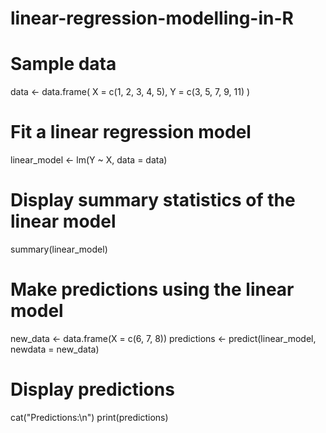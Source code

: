 # linear-regression-modelling-in-R
# Sample data
data <- data.frame(
  X = c(1, 2, 3, 4, 5),
  Y = c(3, 5, 7, 9, 11)
)

# Fit a linear regression model
linear_model <- lm(Y ~ X, data = data)

# Display summary statistics of the linear model
summary(linear_model)

# Make predictions using the linear model
new_data <- data.frame(X = c(6, 7, 8))
predictions <- predict(linear_model, newdata = new_data)

# Display predictions
cat("Predictions:\n")
print(predictions)
